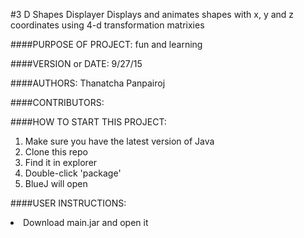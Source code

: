 #3 D Shapes Displayer
Displays and animates shapes with x, y and z coordinates using 4-d transformation matrixies

####PURPOSE OF PROJECT: 
fun and learning

####VERSION or DATE: 
9/27/15

####AUTHORS: 
Thanatcha Panpairoj

####CONTRIBUTORS:

####HOW TO START THIS PROJECT: 
<ol>
<li>Make sure you have the latest version of Java</li>
<li>Clone this repo</li>
<li>Find it in explorer</li>
<li>Double-click 'package'</li>
<li>BlueJ will open</li>
</ol>

####USER INSTRUCTIONS: 
<li>Download main.jar and open it</li>

